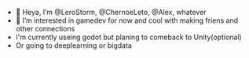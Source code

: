- 👋 Heya, I’m @LeroStorm, @ChernoeLeto, @Alex, whatever
- 👀 I’m interested in gamedev for now and cool with making friens and other connections
- I'm currently useing godot but planing to comeback to Unity(optional)
- Or going to deeplearning or bigdata
<!---
LeroStorm/LeroStorm is a ✨ special ✨ repository because its `README.md` (this file) appears on your GitHub profile.
You can click the Preview link to take a look at your changes.
--->
